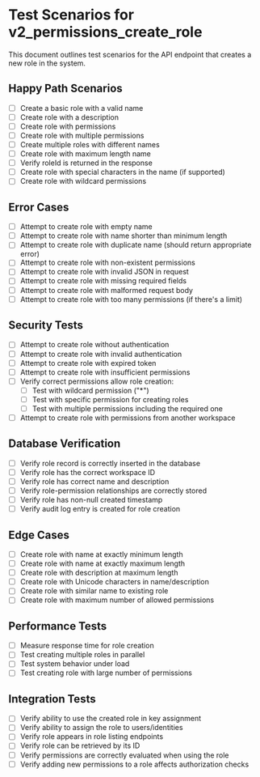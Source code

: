 # Test Scenarios for v2_permissions_create_role

This document outlines test scenarios for the API endpoint that creates a new role in the system.

## Happy Path Scenarios

- [ ] Create a basic role with a valid name
- [ ] Create role with a description
- [ ] Create role with permissions
- [ ] Create role with multiple permissions
- [ ] Create multiple roles with different names
- [ ] Create role with maximum length name
- [ ] Verify roleId is returned in the response
- [ ] Create role with special characters in the name (if supported)
- [ ] Create role with wildcard permissions

## Error Cases

- [ ] Attempt to create role with empty name
- [ ] Attempt to create role with name shorter than minimum length
- [ ] Attempt to create role with duplicate name (should return appropriate error)
- [ ] Attempt to create role with non-existent permissions
- [ ] Attempt to create role with invalid JSON in request
- [ ] Attempt to create role with missing required fields
- [ ] Attempt to create role with malformed request body
- [ ] Attempt to create role with too many permissions (if there's a limit)

## Security Tests

- [ ] Attempt to create role without authentication
- [ ] Attempt to create role with invalid authentication
- [ ] Attempt to create role with expired token
- [ ] Attempt to create role with insufficient permissions
- [ ] Verify correct permissions allow role creation:
  - [ ] Test with wildcard permission ("*")
  - [ ] Test with specific permission for creating roles
  - [ ] Test with multiple permissions including the required one
- [ ] Attempt to create role with permissions from another workspace

## Database Verification

- [ ] Verify role record is correctly inserted in the database
- [ ] Verify role has the correct workspace ID
- [ ] Verify role has correct name and description
- [ ] Verify role-permission relationships are correctly stored
- [ ] Verify role has non-null created timestamp
- [ ] Verify audit log entry is created for role creation

## Edge Cases

- [ ] Create role with name at exactly minimum length
- [ ] Create role with name at exactly maximum length
- [ ] Create role with description at maximum length
- [ ] Create role with Unicode characters in name/description
- [ ] Create role with similar name to existing role
- [ ] Create role with maximum number of allowed permissions

## Performance Tests

- [ ] Measure response time for role creation
- [ ] Test creating multiple roles in parallel
- [ ] Test system behavior under load
- [ ] Test creating role with large number of permissions

## Integration Tests

- [ ] Verify ability to use the created role in key assignment
- [ ] Verify ability to assign the role to users/identities
- [ ] Verify role appears in role listing endpoints
- [ ] Verify role can be retrieved by its ID
- [ ] Verify permissions are correctly evaluated when using the role
- [ ] Verify adding new permissions to a role affects authorization checks